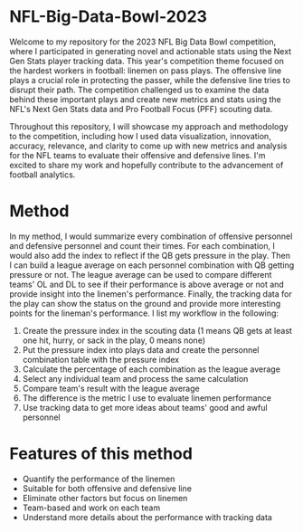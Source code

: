 # NFL-Big-Data-Bowl-2023

Welcome to my repository for the 2023 NFL Big Data Bowl competition, where I participated in generating novel and actionable stats using the Next Gen Stats player tracking data. This year's competition theme focused on the hardest workers in football: linemen on pass plays. The offensive line plays a crucial role in protecting the passer, while the defensive line tries to disrupt their path. The competition challenged us to examine the data behind these important plays and create new metrics and stats using the NFL's Next Gen Stats data and Pro Football Focus (PFF) scouting data.

Throughout this repository, I will showcase my approach and methodology to the competition, including how I used data visualization, innovation, accuracy, relevance, and clarity to come up with new metrics and analysis for the NFL teams to evaluate their offensive and defensive lines. I'm excited to share my work and hopefully contribute to the advancement of football analytics.

# Method
In my method, I would summarize every combination of offensive personnel and defensive personnel and count their times. For each combination, I would also add the index to reflect if the QB gets pressure in the play. Then I can build a league average on each personnel combination with QB getting pressure or not. The league average can be used to compare different teams' OL and DL to see if their performance is above average or not and provide insight into the linemen's performance. Finally, the tracking data for the play can show the status on the ground and provide more interesting points for the lineman's performance. I list my workflow in the following:

1. Create the pressure index in the scouting data (1 means QB gets at least one hit, hurry, or sack in the play, 0 means none)
2. Put the pressure index into plays data and create the personnel combination table with the pressure index
3. Calculate the percentage of each combination as the league average
4. Select any individual team and process the same calculation
5. Compare team's result with the league average
6. The difference is the metric I use to evaluate linemen performance
7. Use tracking data to get more ideas about teams' good and awful personnel

# Features of this method
- Quantify the performance of the linemen
- Suitable for both offensive and defensive line
- Eliminate other factors but focus on linemen
- Team-based and work on each team
- Understand more details about the performance with tracking data
